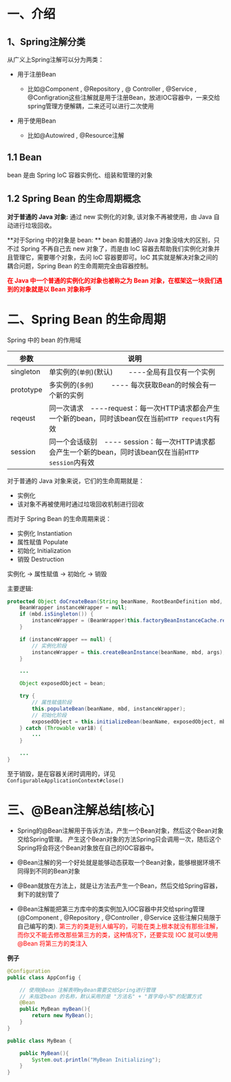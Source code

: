 # 一、介绍

## 1、Spring注解分类

从广义上Spring注解可以分为两类：

+ 用于注册Bean
  + 比如@Component , @Repository , @ Controller , @Service , @Configration这些注解就是用于注册Bean，放进IOC容器中，一来交给spring管理方便解耦，二来还可以进行二次使用

+ 用于使用Bean
  + 比如@Autowired , @Resource注解

## 1.1  Bean

bean 是由 Spring IoC 容器实例化、组装和管理的对象

## 1.2 Spring Bean 的生命周期概念

**对于普通的 Java 对象:**   通过 new 实例化的对象,  该对象不再被使用，由 Java 自动进行垃圾回收。

**对于Spring 中的对象是 bean: **  bean 和普通的 Java 对象没啥大的区别，只不过 Spring 不再自己去 new 对象了，而是由 IoC 容器去帮助我们实例化对象并且管理它，需要哪个对象，去问 IoC 容器要即可。IoC 其实就是解决对象之间的耦合问题，Spring Bean 的生命周期完全由容器控制。

<font color=red>**在 Java 中一个普通的实例化的对象也被称之为 Bean 对象，在框架这一块我们遇到的对象就是以 Bean 对象称呼**</font>

# 二、Spring Bean 的生命周期

Spring 中的 bean 的作用域

| 参数      | 说明                                                         |
| --------- | ------------------------------------------------------------ |
| singleton | 单实例的(`单例`)(默认)   ----全局有且仅有一个实例            |
| prototype | 多实例的(`多例`)                ---- 每次获取Bean的时候会有一个新的实例 |
| reqeust   | 同一次请求 ----request：每一次HTTP请求都会产生一个新的bean，同时该bean仅在当前`HTTP request`内有效 |
| session   | 同一个会话级别 ---- session：每一次HTTP请求都会产生一个新的bean，同时该bean仅在当前`HTTP session`内有效 |

对于普通的 Java 对象来说，它们的生命周期就是：

- 实例化
- 该对象不再被使用时通过垃圾回收机制进行回收

而对于 Spring Bean 的生命周期来说：

- 实例化 Instantiation
- 属性赋值 Populate
- 初始化 Initialization
- 销毁 Destruction

实例化 -> 属性赋值 -> 初始化 -> 销毁

主要逻辑:

```java
protected Object doCreateBean(String beanName, RootBeanDefinition mbd, @Nullable Object[] args) throws BeanCreationException {
    BeanWrapper instanceWrapper = null;
    if (mbd.isSingleton()) {
        instanceWrapper = (BeanWrapper)this.factoryBeanInstanceCache.remove(beanName);
    }

    if (instanceWrapper == null) {
    	// 实例化阶段
        instanceWrapper = this.createBeanInstance(beanName, mbd, args);
    }

    ...

    Object exposedObject = bean;

    try {
    	// 属性赋值阶段
        this.populateBean(beanName, mbd, instanceWrapper);
        // 初始化阶段
        exposedObject = this.initializeBean(beanName, exposedObject, mbd);
    } catch (Throwable var18) {
        ...
    }

    ...
}
```

至于销毁，是在容器关闭时调用的，详见 `ConfigurableApplicationContext#close()`

# 三、@Bean注解总结[核心]

+ Spring的@Bean注解用于告诉方法，产生一个Bean对象，然后这个Bean对象交给Spring管理。 产生这个Bean对象的方法Spring只会调用一次，随后这个Spring将会将这个Bean对象放在自己的IOC容器中。

+ @Bean注解的另一个好处就是能够动态获取一个Bean对象，能够根据环境不同得到不同的Bean对象

+ @Bean就放在方法上，就是让方法去产生一个Bean，然后交给Spring容器，剩下的就别管了

+ @Bean注解能把第三方库中的类实例加入IOC容器中并交给spring管理(@Component , @Repository , @Controller , @Service 这些注解只局限于自己编写的类). <font color=red>第三方的类是别人编写的，可能在类上根本就没有那些注解，而你又不能去修改那些第三方的类，这种情况下，还要实现 IOC 就可以使用 @Bean 将第三方的类注入</font>

**例子**

```java
@Configuration
public class AppConfig {

    // 使用@Bean 注解表明myBean需要交给Spring进行管理
    // 未指定bean 的名称，默认采用的是 "方法名" + "首字母小写"的配置方式
    @Bean
    public MyBean myBean(){
        return new MyBean();
    }
}

public class MyBean {

    public MyBean(){
        System.out.println("MyBean Initializing");
    }
}
```

